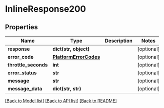 # InlineResponse200

## Properties
Name | Type | Description | Notes
------------ | ------------- | ------------- | -------------
**response** | **dict(str, object)** |  | [optional] 
**error_code** | [**PlatformErrorCodes**](PlatformErrorCodes.md) |  | [optional] 
**throttle_seconds** | **int** |  | [optional] 
**error_status** | **str** |  | [optional] 
**message** | **str** |  | [optional] 
**message_data** | **dict(str, str)** |  | [optional] 

[[Back to Model list]](../README.md#documentation-for-models) [[Back to API list]](../README.md#documentation-for-api-endpoints) [[Back to README]](../README.md)


